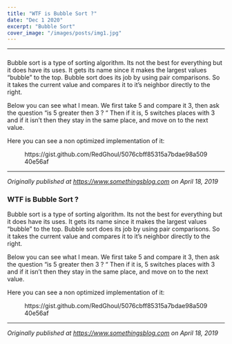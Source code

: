 ```yaml
---
title: "WTF is Bubble Sort ?"
date: "Dec 1 2020"
excerpt: "Bubble Sort"
cover_image: "/images/posts/img1.jpg"
---
```

<!-- wp:separator -->
<hr class="wp-block-separator"/>
<!-- /wp:separator -->

<!-- wp:heading {"level":3} -->
<h3></h3>
<!-- /wp:heading -->

<!-- wp:paragraph -->
<p>Bubble sort is a type of sorting algorithm. Its not the best for everything but it does have its uses. It gets its name since it makes the largest values “bubble” to the top. Bubble sort does its job by using pair comparisons. So it takes the current value and compares it to it’s neighbor directly to the right.</p>
<!-- /wp:paragraph -->

<!-- wp:paragraph -->
<p>Below you can see what I mean. We first take 5 and compare it 3, then ask the question “is 5 greater then 3&nbsp;? “ Then if it is, 5 switches places with 3 and if it isn’t then they stay in the same place, and move on to the next value.</p>
<!-- /wp:paragraph -->

<!-- wp:paragraph -->
<p>Here you can see a non optimized implementation of it:</p>
<!-- /wp:paragraph -->

<!-- wp:embed {"url":"https://gist.github.com/RedGhoul/5076cbff85315a7bdae98a50940e56af"} -->
<figure class="wp-block-embed"><div class="wp-block-embed__wrapper">
https://gist.github.com/RedGhoul/5076cbff85315a7bdae98a50940e56af
</div></figure>
<!-- /wp:embed -->

<!-- wp:separator -->
<hr class="wp-block-separator"/>
<!-- /wp:separator -->

<!-- wp:paragraph -->
<p><em>Originally published at </em><a href="https://www.somethingsblog.com/2019/04/18/wtf-is-bubble-sort/" rel="noreferrer noopener" target="_blank"><em>https://www.somethingsblog.com</em></a><em> on April 18, 2019</em></p>
<!-- /wp:paragraph -->

<!-- wp:heading {"level":3} -->
<h3>WTF is Bubble Sort&nbsp;?</h3>
<!-- /wp:heading -->

<!-- wp:paragraph -->
<p>Bubble sort is a type of sorting algorithm. Its not the best for everything but it does have its uses. It gets its name since it makes the largest values “bubble” to the top. Bubble sort does its job by using pair comparisons. So it takes the current value and compares it to it’s neighbor directly to the right.</p>
<!-- /wp:paragraph -->

<!-- wp:paragraph -->
<p>Below you can see what I mean. We first take 5 and compare it 3, then ask the question “is 5 greater then 3&nbsp;? “ Then if it is, 5 switches places with 3 and if it isn’t then they stay in the same place, and move on to the next value.</p>
<!-- /wp:paragraph -->

<!-- wp:paragraph -->
<p>Here you can see a non optimized implementation of it:</p>
<!-- /wp:paragraph -->

<!-- wp:embed {"url":"https://gist.github.com/RedGhoul/5076cbff85315a7bdae98a50940e56af"} -->
<figure class="wp-block-embed"><div class="wp-block-embed__wrapper">
https://gist.github.com/RedGhoul/5076cbff85315a7bdae98a50940e56af
</div></figure>
<!-- /wp:embed -->

<!-- wp:separator -->
<hr class="wp-block-separator"/>
<!-- /wp:separator -->

<!-- wp:paragraph -->
<p><em>Originally published at </em><a href="https://www.somethingsblog.com/2019/04/18/wtf-is-bubble-sort/" rel="noreferrer noopener" target="_blank"><em>https://www.somethingsblog.com</em></a><em> on April 18, 2019</em></p>
<!-- /wp:paragraph -->